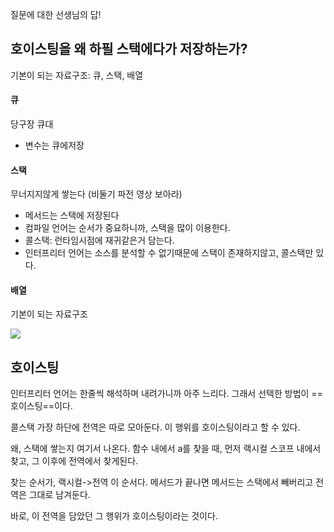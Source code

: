 
질문에 대한 선생님의 답!

## 호이스팅을 왜 하필 스택에다가 저장하는가?

기본이 되는 자료구조: 큐, 스택, 배열

#### 큐 
당구장 큐대
- 변수는 큐에저장

#### 스택
무너지지않게 쌓는다
(비둘기 파전 영상 보아라)
- 메서드는 스택에 저장된다
- 컴파일 언어는 순서가 중요하니까, 스택을 많이 이용한다.
- 콜스택: 런타임시점에 재귀같은거 담는다. 
- 인터프리터 언어는 소스를 분석할 수 없기때문에 스택이 존재하지않고, 콜스택만 있다.


#### 배열
기본이 되는 자료구조


![](https://i.imgur.com/1LAiGT5.png)



## 호이스팅

인터프리터 언어는 한줄씩 해석하며 내려가니까 아주 느리다.
그래서 선택한 방법이 ==호이스팅==이다.

콜스택 가장 하단에 전역은 따로 모아둔다. 
이 행위를 호이스팅이라고 할 수 있다.

왜, 스택에 쌓는지 여기서 나온다. 
함수 내에서 a를 찾을 때, 먼저 랙시컬 스코프 내에서 찾고,
그 이후에 전역에서 찾게된다.

찾는 순서가, 랙시컬->전역 이 순서다.
메서드가 끝나면 메서드는 스택에서 빼버리고 전역은 그대로 남겨둔다.

바로, 이 전역을 담았던 그 행위가 호이스팅이라는 것이다.